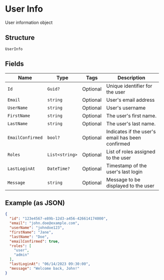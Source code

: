 
# User Info

User information object

## Structure

`UserInfo`

## Fields

| Name | Type | Tags | Description |
|  --- | --- | --- | --- |
| `Id` | `Guid?` | Optional | Unique identifier for the user |
| `Email` | `string` | Optional | User's email address |
| `UserName` | `string` | Optional | User's username |
| `FirstName` | `string` | Optional | The user's first name. |
| `LastName` | `string` | Optional | The user's last name. |
| `EmailConfirmed` | `bool?` | Optional | Indicates if the user's email has been confirmed |
| `Roles` | `List<string>` | Optional | List of roles assigned to the user |
| `LastLoginAt` | `DateTime?` | Optional | Timestamp of the user's last login |
| `Message` | `string` | Optional | Message to be displayed to the user |

## Example (as JSON)

```json
{
  "id": "123e4567-e89b-12d3-a456-426614174000",
  "email": "john.doe@example.com",
  "userName": "johndoe123",
  "firstName": "Jane",
  "lastName": "Doe",
  "emailConfirmed": true,
  "roles": [
    "user",
    "admin"
  ],
  "lastLoginAt": "06/14/2023 09:30:00",
  "message": "Welcome back, John!"
}
```

